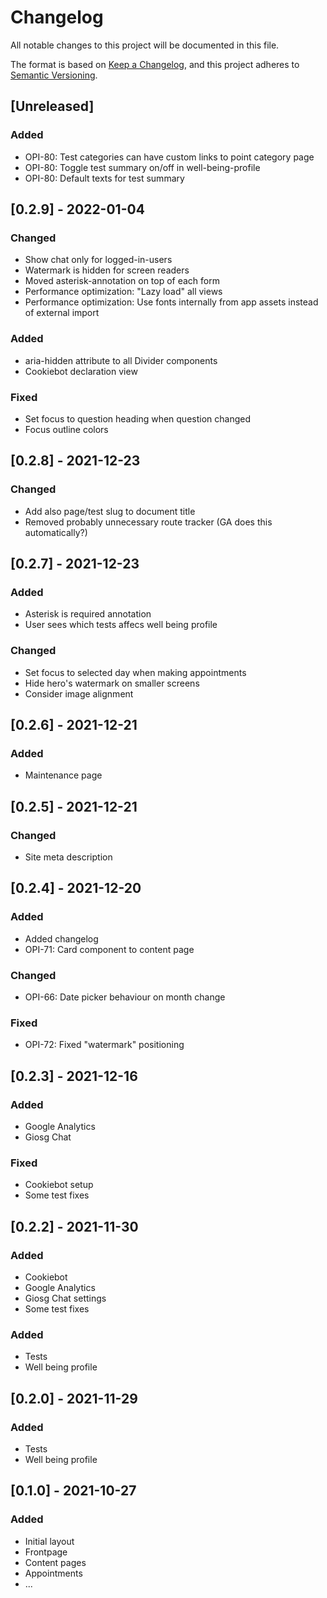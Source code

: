 # Changelog

All notable changes to this project will be documented in this file.

The format is based on [Keep a Changelog](https://keepachangelog.com/en/1.0.0/),
and this project adheres to [Semantic Versioning](https://semver.org/spec/v2.0.0.html).

## [Unreleased]

### Added

- OPI-80: Test categories can have custom links to point category page
- OPI-80: Toggle test summary on/off in well-being-profile
- OPI-80: Default texts for test summary

## [0.2.9] - 2022-01-04

### Changed

- Show chat only for logged-in-users
- Watermark is hidden for screen readers
- Moved asterisk-annotation on top of each form
- Performance optimization: "Lazy load" all views
- Performance optimization: Use fonts internally from app assets instead of external import

### Added

- aria-hidden attribute to all Divider components
- Cookiebot declaration view

### Fixed

- Set focus to question heading when question changed
- Focus outline colors

## [0.2.8] - 2021-12-23

### Changed

- Add also page/test slug to document title
- Removed probably unnecessary route tracker (GA does this automatically?)

## [0.2.7] - 2021-12-23

### Added

- Asterisk is required annotation
- User sees which tests affecs well being profile

### Changed

- Set focus to selected day when making appointments
- Hide hero's watermark on smaller screens
- Consider image alignment

## [0.2.6] - 2021-12-21

### Added

- Maintenance page

## [0.2.5] - 2021-12-21

### Changed

- Site meta description

## [0.2.4] - 2021-12-20

### Added

- Added changelog
- OPI-71: Card component to content page

### Changed

- OPI-66: Date picker behaviour on month change

### Fixed

- OPI-72: Fixed "watermark" positioning

## [0.2.3] - 2021-12-16

### Added

- Google Analytics
- Giosg Chat

### Fixed

- Cookiebot setup
- Some test fixes

## [0.2.2] - 2021-11-30

### Added

- Cookiebot
- Google Analytics
- Giosg Chat settings
- Some test fixes

### Added

- Tests
- Well being profile

## [0.2.0] - 2021-11-29

### Added

- Tests
- Well being profile

## [0.1.0] - 2021-10-27

### Added

- Initial layout
- Frontpage
- Content pages
- Appointments
- ...
